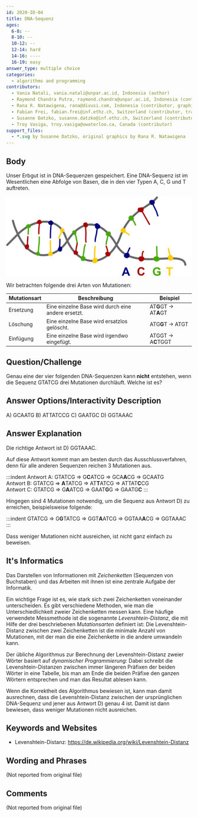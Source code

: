 ```yaml
---
id: 2020-ID-04
title: DNA-Sequenz
ages:
  6-8: --
  8-10: --
  10-12: --
  12-14: hard
  14-16: ----
  16-19: easy
answer_type: multiple choice
categories:
  - algorithms and programming
contributors:
  - Vania Natali, vania.natali@unpar.ac.id, Indonesia (author)
  - Raymond Chandra Putra, raymond.chandra@unpar.ac.id, Indonesia (contributor)
  - Rana R. Natawigena, rana@divusi.com, Indonesia (contributor, graphics)
  - Fabian Frei, fabian.frei@inf.ethz.ch, Switzerland (contributor, translation from English into German)
  - Susanne Datzko, susanne.datzko@inf.ethz.ch, Switzerland (contributor, graphics)
  - Troy Vasiga, troy.vasiga@uwaterloo.ca, Canada (contributor)
support_files:
  - *.svg by Susanne Datzko, original graphics by Rana R. Natawigena
---
```



## Body

Unser Erbgut ist in DNA-Sequenzen gespeichert. Eine DNA-Sequenz ist im Wesentlichen eine Abfolge von Basen, die in den vier Typen A, C, G und T auftreten. 

![](graphics/2020-ID-04_taskbody-compatible.svg "DNA (300px)")

Wir betrachten folgende drei Arten von Mutationen:



Mutationsart | Beschreibung                                       | Beispiel
------------ | -------------------------------------------------- | ---------------------
Ersetzung    | Eine einzelne Base wird durch eine andere ersetzt. | AT**G**GT → AT**A**GT
Löschung     | Eine einzelne Base wird ersatzlos gelöscht.        | ATG**G**T → ATGT
Einfügung    | Eine einzelne Base wird irgendwo eingefügt.        | ATGGT → A**C**TGGT



## Question/Challenge

Genau eine der vier folgenden DNA-Sequenzen kann **nicht** entstehen, wenn die Sequenz GTATCG drei Mutationen durchläuft. Welche ist es?


## Answer Options/Interactivity Description


A)  GCAATG
B)  ATTATCCG
C)  GAATGC
D)  GGTAAAC


## Answer Explanation

Die richtige Antwort ist D) GGTAAAC.

Auf diese Antwort kommt man am besten durch das Ausschlussverfahren, denn für alle anderen Sequenzen reichen 3 Mutationen aus.

:::indent
Antwort A: GTATCG ⇒ G**C**ATCG ⇒ GCA**A**CG ⇒ GCAATG  
Antwort B: GTATCG ⇒ **A**TATCG ⇒ AT**T**ATCG ⇒ ATTAT**C**CG  
Antwort C: GTATCG ⇒ G**A**ATCG ⇒ GAAT**G**G ⇒ GAATG**C**
:::

Hingegen sind 4 Mutationen notwendig, um die Sequenz aus Antwort D) zu erreichen, beispielsweise folgende:

:::indent
GTATCG ⇒ G**G**TATCG ⇒ GGT**A**ATCG ⇒ GGTAA**A**CG ⇒ GGTAAAC
:::

Dass weniger Mutationen nicht ausreichen, ist nicht ganz einfach zu beweisen.


## It's Informatics

Das Darstellen von Informationen mit _Zeichenketten_ (Sequenzen von Buchstaben) und das Arbeiten mit ihnen ist eine zentrale Aufgabe der Informatik. 

Ein wichtige Frage ist es, wie stark sich zwei Zeichenketten voneinander unterscheiden. Es gibt verschiedene Methoden, wie man die Unterschiedlichkeit zweier Zeichenketten messen kann. Eine häufige verwendete Messmethode ist die sogenannte _Levenshtein-Distanz_, die mit Hilfe der drei beschriebenen _Mutationsarten_ definiert ist: Die Levenshtein-Distanz zwischen zwei Zeichenketten ist die minimale Anzahl von Mutationen, mit der man die eine Zeichenkette in die andere umwandeln kann.

Der übliche Algorithmus zur Berechnung der Levenshtein-Distanz zweier Wörter basiert auf _dynamischer Programmierung_: Dabei schreibt die Levenshtein-Distanzen zwischen immer längeren Präfixen der beiden Wörter in eine Tabelle, bis man am Ende die beiden Präfixe den ganzen Wörtern entsprechen und man das Resultat ablesen kann. 

Wenn die Korrektheit des Algorithmus bewiesen ist, kann man damit ausrechnen, dass die Levenshtein-Distanz zwischen der ursprünglichen DNA-Sequenz und jener aus Antwort D) genau 4 ist. Damit ist dann bewiesen, dass weniger Mutationen nicht ausreichen. 


## Keywords and Websites

 - Levenshtein-Distanz: https://de.wikipedia.org/wiki/Levenshtein-Distanz


## Wording and Phrases

(Not reported from original file)


## Comments

(Not reported from original file)

